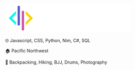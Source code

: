 ![Dylan Paulus Logo](https://raw.githubusercontent.com/ganderzz/ganderzz/master/logo.svg)

🤓 Javascript, CSS, Python, Nim, C#, SQL

🏠 Pacific Northwest

🤹 Backpacking, Hiking, BJJ, Drums, Photography
